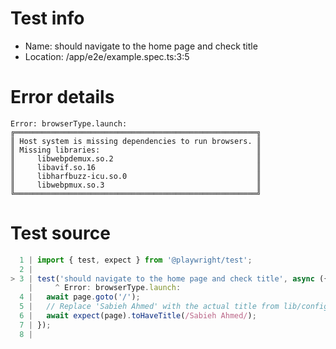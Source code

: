 # Test info

- Name: should navigate to the home page and check title
- Location: /app/e2e/example.spec.ts:3:5

# Error details

```
Error: browserType.launch: 
╔══════════════════════════════════════════════════════╗
║ Host system is missing dependencies to run browsers. ║
║ Missing libraries:                                   ║
║     libwebpdemux.so.2                                ║
║     libavif.so.16                                    ║
║     libharfbuzz-icu.so.0                             ║
║     libwebpmux.so.3                                  ║
╚══════════════════════════════════════════════════════╝
```

# Test source

```ts
  1 | import { test, expect } from '@playwright/test';
  2 |
> 3 | test('should navigate to the home page and check title', async ({ page }) => {
    |     ^ Error: browserType.launch: 
  4 |   await page.goto('/');
  5 |   // Replace 'Sabieh Ahmed' with the actual title from lib/config.ts if different
  6 |   await expect(page).toHaveTitle(/Sabieh Ahmed/);
  7 | });
  8 |
```